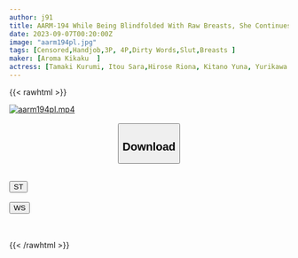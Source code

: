 ```yaml
---
author: j91
title: AARM-194 While Being Blindfolded With Raw Breasts, She Continues To Be Erected To The Limit By Nipple Groping And Glans Torture
date: 2023-09-07T00:20:00Z
image: "aarm194pl.jpg"
tags: [Censored,Handjob,3P, 4P,Dirty Words,Slut,Breasts	]
maker: [Aroma Kikaku  ]
actress: [Tamaki Kurumi, Itou Sara,Hirose Riona, Kitano Yuna, Yurikawa Sayaka,Hirosaki Ayaka, Kaise Akari, Kisaragi Yuno  ]
---
```



{{< rawhtml >}}

<div class="video" data-videoid="kzWb7qMZ9lTy6L">
    <a href="javascript:;">
        <img src="https://my.j91.asia/posts/aarm194pl/aarm194pl.jpg" width="WIDTH" height="HEIGHT" alt="aarm194pl.mp4" loading="lazy">
    </a>
</div>

<script type="text/javascript" src="https://j91.asia/asset/on-demand-st.js"></script>

<br>
  <link rel="stylesheet" href="https://j91.asia/asset/bs5.css">
  
  <center>
  <button class="btn btn-primary" type="button" data-bs-toggle="collapse" data-bs-target=".multi-collapse" aria-expanded="false" aria-controls="multiCollapseExample1 multiCollapseExample2"><h2>Download</h2></button></center>
</p>
<div class="row">
  <div class="col">
    <div class="collapse multi-collapse" id="multiCollapseExample1">
      <div class="card card-body">
	      	      <br>
<div class="buttons">  
<a href="https://streamtape.to/v/kzWb7qMZ9lTy6L"><button class="btn-hover color-3"><i class="fa fa-download"></i> ST</button></a></div>
    </div>
  </div>
</div>
  <div class="col">
    <div class="collapse multi-collapse" id="multiCollapseExample2">
      <div class="card card-body">
	      <br>
<div class="buttons">
    <a href="https://wolfstream.tv/emgio1j08297"><button class="btn-hover color-9"><i class="fa fa-download"></i> WS</button></a></div>
<br><br>
      </div>
    </div>
  </div>
</div>

{{< /rawhtml >}}